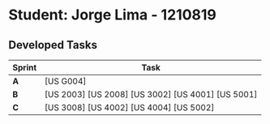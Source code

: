 # Student: Jorge Lima - 1210819

## Developed Tasks


| Sprint | Task                                             |
|--------|--------------------------------------------------|
| **A**  | [US G004]                                        |
| **B**  | [US 2003] [US 2008] [US 3002] [US 4001] [US 5001]|
| **C**  | [US 3008] [US 4002] [US 4004] [US 5002]          |
